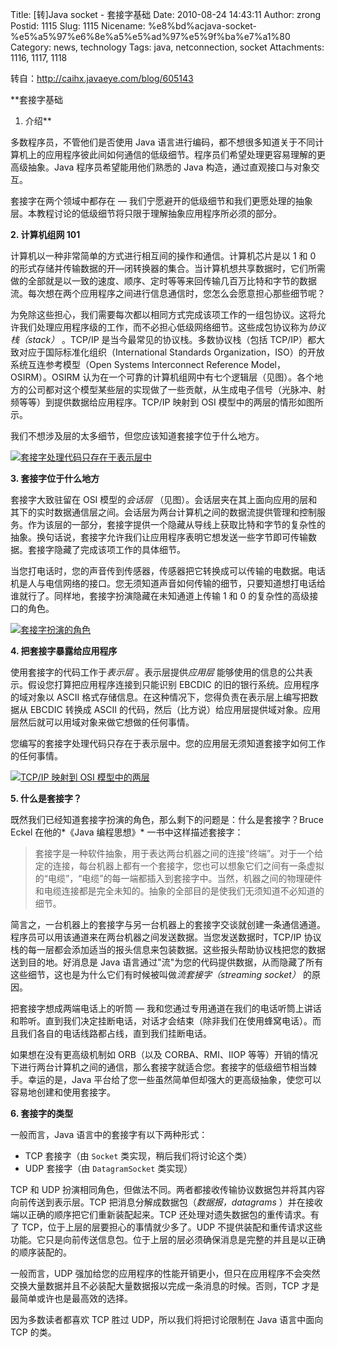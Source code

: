 Title: [转]Java socket - 套接字基础
Date: 2010-08-24 14:43:11
Author: zrong
Postid: 1115
Slug: 1115
Nicename: %e8%bd%acjava-socket-%e5%a5%97%e6%8e%a5%e5%ad%97%e5%9f%ba%e7%a1%80
Category: news, technology
Tags: java, netconnection, socket
Attachments: 1116, 1117, 1118

转自：http://caihx.javaeye.com/blog/605143

**套接字基础  
1. 介绍**

多数程序员，不管他们是否使用 Java
语言进行编码，都不想很多知道关于不同计算机上的应用程序彼此间如何通信的低级细节。程序员们希望处理更容易理解的更高级抽象。Java
程序员希望能用他们熟悉的 Java 构造，通过直观接口与对象交互。

套接字在两个领域中都存在 ―
我们宁愿避开的低级细节和我们更愿处理的抽象层。本教程讨论的低级细节将只限于理解抽象应用程序所必须的部分。<!--more-->

**2. 计算机组网 101**

计算机以一种非常简单的方式进行相互间的操作和通信。计算机芯片是以 1 和 0
的形式存储并传输数据的开―闭转换器的集合。当计算机想共享数据时，它们所需做的全部就是以一致的速度、顺序、定时等等来回传输几百万比特和字节的数据流。每次想在两个应用程序之间进行信息通信时，您怎么会愿意担心那些细节呢？

为免除这些担心，我们需要每次都以相同方式完成该项工作的一组包协议。这将允许我们处理应用程序级的工作，而不必担心低级网络细节。这些成包协议称为*协议栈（stack）*
。TCP/IP 是当今最常见的协议栈。多数协议栈（包括
TCP/IP）都大致对应于国际标准化组织（International Standards
Organization，ISO）的开放系统互连参考模型（Open Systems Interconnect
Reference Model，OSIRM）。OSIRM
认为在一个可靠的计算机组网中有七个逻辑层（见图）。各个地方的公司都对这个模型某些层的实现做了一些贡献，从生成电子信号（光脉冲、射频等等）到提供数据给应用程序。TCP/IP
映射到 OSI 模型中的两层的情形如图所示。

我们不想涉及层的太多细节，但您应该知道套接字位于什么地方。

[![](http://zengrong.net/wp-content/uploads/2010/08/osi_model3.gif "套接字处理代码只存在于表示层中")](/wp-content/uploads/2010/08/osi_model3.gif)

**3. 套接字位于什么地方**

套接字大致驻留在 OSI 模型的*会话层*
（见图）。会话层夹在其上面向应用的层和其下的实时数据通信层之间。会话层为两台计算机之间的数据流提供管理和控制服务。作为该层的一部分，套接字提供一个隐藏从导线上获取比特和字节的复杂性的抽象。换句话说，套接字允许我们让应用程序表明它想发送一些字节即可传输数据。套接字隐藏了完成该项工作的具体细节。

当您打电话时，您的声音传到传感器，传感器把它转换成可以传输的电数据。电话机是人与电信网络的接口。您无须知道声音如何传输的细节，只要知道想打电话给谁就行了。同样地，套接字扮演隐藏在未知通道上传输
1 和 0 的复杂性的高级接口的角色。  

[![](http://zengrong.net/wp-content/uploads/2010/08/osi_model2.gif "套接字扮演的角色")](/wp-content/uploads/2010/08/osi_model2.gif)

**4. 把套接字暴露给应用程序**

使用套接字的代码工作于*表示层* 。表示层提供*应用层*
能够使用的信息的公共表示。假设您打算把应用程序连接到只能识别 EBCDIC
的旧的银行系统。应用程序的域对象以 ASCII
格式存储信息。在这种情况下，您得负责在表示层上编写把数据从 EBCDIC 转换成
ASCII
的代码，然后（比方说）给应用层提供域对象。应用层然后就可以用域对象来做它想做的任何事情。

您编写的套接字处理代码只存在于表示层中。您的应用层无须知道套接字如何工作的任何事情。  

[![](http://zengrong.net/wp-content/uploads/2010/08/osi_model.gif "TCP/IP 映射到 OSI 模型中的两层")](/wp-content/uploads/2010/08/osi_model.gif)

**5. 什么是套接字？**

既然我们已经知道套接字扮演的角色，那么剩下的问题是：什么是套接字？Bruce
Eckel 在他的*《Java 编程思想》* 一书中这样描述套接字：

> 套接字是一种软件抽象，用于表达两台机器之间的连接“终端”。对于一个给定的连接，每台机器上都有一个套接字，您也可以想象它们之间有一条虚拟的“电缆”，“电缆”的每一端都插入到套接字中。当然，机器之间的物理硬件和电缆连接都是完全未知的。抽象的全部目的是使我们无须知道不必知道的细节。

简言之，一台机器上的套接字与另一台机器上的套接字交谈就创建一条通信通道。程序员可以用该通道来在两台机器之间发送数据。当您发送数据时，TCP/IP
协议栈的每一层都会添加适当的报头信息来包装数据。这些报头帮助协议栈把您的数据送到目的地。好消息是
Java
语言通过"流"为您的代码提供数据，从而隐藏了所有这些细节，这也是为什么它们有时候被叫做*流套接字（streaming
socket）* 的原因。

把套接字想成两端电话上的听筒 ―
我和您通过专用通道在我们的电话听筒上讲话和聆听。直到我们决定挂断电话，对话才会结束（除非我们在使用蜂窝电话）。而且我们各自的电话线路都占线，直到我们挂断电话。

如果想在没有更高级机制如 ORB（以及 CORBA、RMI、IIOP
等等）开销的情况下进行两台计算机之间的通信，那么套接字就适合您。套接字的低级细节相当棘手。幸运的是，Java
平台给了您一些虽然简单但却强大的更高级抽象，使您可以容易地创建和使用套接字。

**6. 套接字的类型**

一般而言，Java 语言中的套接字有以下两种形式：

-   TCP 套接字（由 `Socket` 类实现，稍后我们将讨论这个类）
-   UDP 套接字（由 `DatagramSocket` 类实现）

TCP 和 UDP
扮演相同角色，但做法不同。两者都接收传输协议数据包并将其内容向前传送到表示层。TCP
把消息分解成数据包（*数据报，datagrams*
）并在接收端以正确的顺序把它们重新装配起来。TCP
还处理对遗失数据包的重传请求。有了
TCP，位于上层的层要担心的事情就少多了。UDP
不提供装配和重传请求这些功能。它只是向前传送信息包。位于上层的层必须确保消息是完整的并且是以正确的顺序装配的。

一般而言，UDP
强加给您的应用程序的性能开销更小，但只在应用程序不会突然交换大量数据并且不必装配大量数据报以完成一条消息的时候。否则，TCP
才是最简单或许也是最高效的选择。

因为多数读者都喜欢 TCP 胜过 UDP，所以我们将把讨论限制在 Java 语言中面向
TCP 的类。

